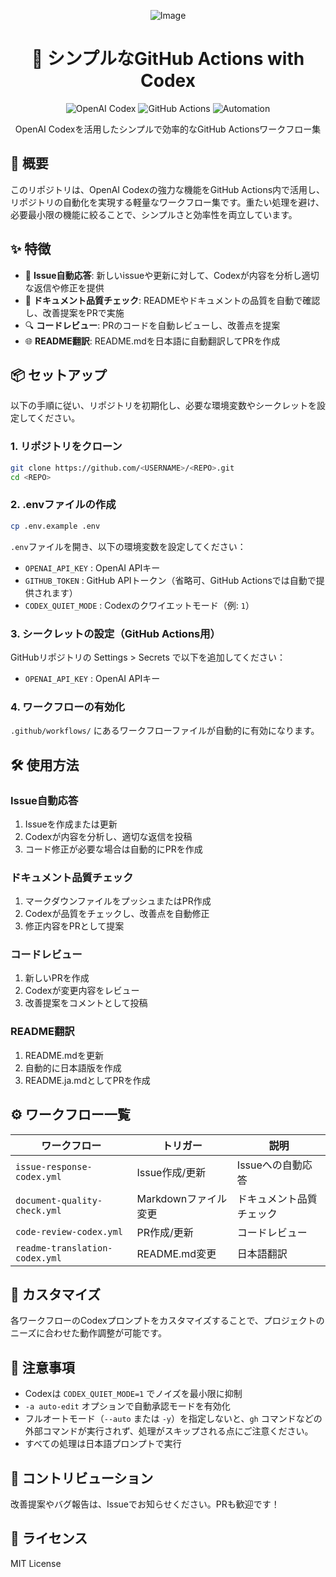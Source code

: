 <div align="center">

![Image](https://github.com/user-attachments/assets/55514756-c91e-4fe6-8204-73b73aa0bcbf)

# 🤖 シンプルなGitHub Actions with Codex

<p align="center">
  <img src="https://img.shields.io/badge/OpenAI_Codex-412991?style=for-the-badge&logo=openai&logoColor=white" alt="OpenAI Codex">
  <img src="https://img.shields.io/badge/GitHub_Actions-2088FF?style=for-the-badge&logo=github-actions&logoColor=white" alt="GitHub Actions">
  <img src="https://img.shields.io/badge/Automation-000000?style=for-the-badge&logo=robot&logoColor=white" alt="Automation">
</p>

<p align="center">
  OpenAI Codexを活用したシンプルで効率的なGitHub Actionsワークフロー集
</p>

</div>

## 🚀 概要

このリポジトリは、OpenAI Codexの強力な機能をGitHub Actions内で活用し、リポジトリの自動化を実現する軽量なワークフロー集です。重たい処理を避け、必要最小限の機能に絞ることで、シンプルさと効率性を両立しています。

## ✨ 特徴

- 💬 **Issue自動応答**: 新しいissueや更新に対して、Codexが内容を分析し適切な返信や修正を提供
- 📝 **ドキュメント品質チェック**: READMEやドキュメントの品質を自動で確認し、改善提案をPRで実施
- 🔍 **コードレビュー**: PRのコードを自動レビューし、改善点を提案
- 🌐 **README翻訳**: README.mdを日本語に自動翻訳してPRを作成

## 📦 セットアップ

以下の手順に従い、リポジトリを初期化し、必要な環境変数やシークレットを設定してください。

### 1. リポジトリをクローン

```bash
git clone https://github.com/<USERNAME>/<REPO>.git
cd <REPO>
```

### 2. .envファイルの作成

```bash
cp .env.example .env
```
`.env`ファイルを開き、以下の環境変数を設定してください：

* `OPENAI_API_KEY`    : OpenAI APIキー  
* `GITHUB_TOKEN`      : GitHub APIトークン（省略可、GitHub Actionsでは自動で提供されます）  
* `CODEX_QUIET_MODE`  : Codexのクワイエットモード（例: `1`）  

### 3. シークレットの設定（GitHub Actions用）

GitHubリポジトリの Settings > Secrets で以下を追加してください：

* `OPENAI_API_KEY` : OpenAI APIキー  

### 4. ワークフローの有効化

`.github/workflows/` にあるワークフローファイルが自動的に有効になります。

## 🛠️ 使用方法

### Issue自動応答

1. Issueを作成または更新
2. Codexが内容を分析し、適切な返信を投稿
3. コード修正が必要な場合は自動的にPRを作成

### ドキュメント品質チェック

1. マークダウンファイルをプッシュまたはPR作成
2. Codexが品質をチェックし、改善点を自動修正
3. 修正内容をPRとして提案

### コードレビュー

1. 新しいPRを作成
2. Codexが変更内容をレビュー
3. 改善提案をコメントとして投稿

### README翻訳

1. README.mdを更新
2. 自動的に日本語版を作成
3. README.ja.mdとしてPRを作成

## ⚙️ ワークフロー一覧

| ワークフロー | トリガー | 説明 |
|------------|--------|------|
| `issue-response-codex.yml` | Issue作成/更新 | Issueへの自動応答 |
| `document-quality-check.yml` | Markdownファイル変更 | ドキュメント品質チェック |
| `code-review-codex.yml` | PR作成/更新 | コードレビュー |
| `readme-translation-codex.yml` | README.md変更 | 日本語翻訳 |

## 🔧 カスタマイズ

各ワークフローのCodexプロンプトをカスタマイズすることで、プロジェクトのニーズに合わせた動作調整が可能です。

## 📝 注意事項

- Codexは `CODEX_QUIET_MODE=1` でノイズを最小限に抑制
- `-a auto-edit` オプションで自動承認モードを有効化
- フルオートモード（`--auto` または `-y`）を指定しないと、`gh` コマンドなどの外部コマンドが実行されず、処理がスキップされる点にご注意ください。
- すべての処理は日本語プロンプトで実行

## 🤝 コントリビューション

改善提案やバグ報告は、Issueでお知らせください。PRも歓迎です！

## 📄 ライセンス

MIT License
